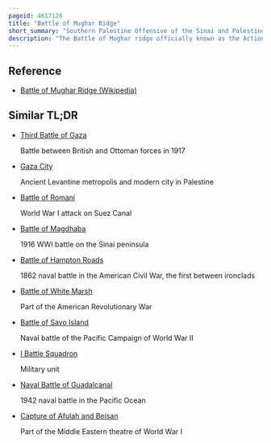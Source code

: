 ```yaml
---
pageid: 4617126
title: "Battle of Mughar Ridge"
short_summary: "Southern Palestine Offensive of the Sinai and Palestine Campaign in the First World War"
description: "The Battle of Mughar ridge officially known as the Action of El Mughar by the british took Place on 13 november 1917 during the Pursuit Phase of the southern palestine Offensive of the Sinai and the Palestine Campaign in the first World War. Fighting ensued between the advancing egyptian expeditionary Force and the retreating yildirim Army Group after the Battle of Beersheba and the third Battle of Gaza. Operation occurred over an extensive Area North of the gaza-beisheba Line and West of the Road from Beersheba via Hebron to jerusalem."
---
```


## Reference

- [Battle of Mughar Ridge (Wikipedia)](https://en.wikipedia.org/?curid=4617126)

## Similar TL;DR

- [Third Battle of Gaza](/tldr/en/third-battle-of-gaza)

  Battle between British and Ottoman forces in 1917

- [Gaza City](/tldr/en/gaza-city)

  Ancient Levantine metropolis and modern city in Palestine

- [Battle of Romani](/tldr/en/battle-of-romani)

  World War I attack on Suez Canal

- [Battle of Magdhaba](/tldr/en/battle-of-magdhaba)

  1916 WWI battle on the Sinai peninsula

- [Battle of Hampton Roads](/tldr/en/battle-of-hampton-roads)

  1862 naval battle in the American Civil War, the first between ironclads

- [Battle of White Marsh](/tldr/en/battle-of-white-marsh)

  Part of the American Revolutionary War

- [Battle of Savo Island](/tldr/en/battle-of-savo-island)

  Naval battle of the Pacific Campaign of World War II

- [I Battle Squadron](/tldr/en/i-battle-squadron)

  Military unit

- [Naval Battle of Guadalcanal](/tldr/en/naval-battle-of-guadalcanal)

  1942 naval battle in the Pacific Ocean

- [Capture of Afulah and Beisan](/tldr/en/capture-of-afulah-and-beisan)

  Part of the Middle Eastern theatre of World War I
